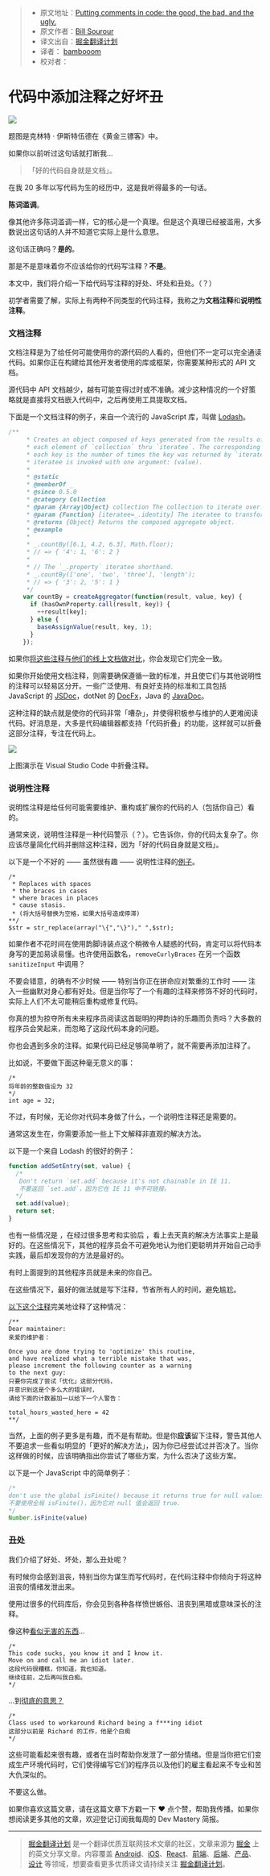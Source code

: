 > * 原文地址：[Putting comments in code: the good, the bad, and the ugly.](https://medium.freecodecamp.com/code-comments-the-good-the-bad-and-the-ugly-be9cc65fbf83)
> * 原文作者：[Bill Sourour](https://medium.freecodecamp.com/@BillSourour?source=post_header_lockup)
> * 译文出自：[掘金翻译计划](https://github.com/xitu/gold-miner)
> * 译者： [bambooom](https://github.com/bambooom)
> * 校对者：

# 代码中添加注释之好坏丑

![](https://cdn-images-1.medium.com/max/1000/1*ddM-OL7PF36NZ6QYCa95bQ.jpeg) 

题图是克林特 · 伊斯特伍德在《黄金三镖客》中。


如果你以前听过这句话就打断我...

> 「好的代码自身就是文档」。

在我 20 多年以写代码为生的经历中，这是我听得最多的一句话。

**陈词滥调**。

像其他许多陈词滥调一样，它的核心是一个真理。但是这个真理已经被滥用，大多数说出这句话的人并不知道它实际上是什么意思。

这句话正确吗？**是的**。

那是不是意味着你不应该给你的代码写注释？**不是**。

本文中，我们将介绍一下给代码写注释的好处、坏处和丑处。（？）

初学者需要了解，实际上有两种不同类型的代码注释，我称之为**文档注释**和**说明性注释**。

### 文档注释 ###

文档注释是为了给任何可能使用你的源代码的人看的，但他们不一定可以完全通读代码。如果你正在构建给其他开发者使用的库或框架，你需要某种形式的 API 文档。

源代码中 API 文档越少，越有可能变得过时或不准确。减少这种情况的一个好策略就是直接将文档嵌入代码中，之后再使用工具提取文档。

下面是一个文档注释的例子，来自一个流行的 JavaScript 库，叫做 [Lodash](https://lodash.com)。

```javascript
/**
     * Creates an object composed of keys generated from the results of running
     * each element of `collection` thru `iteratee`. The corresponding value of
     * each key is the number of times the key was returned by `iteratee`. The
     * iteratee is invoked with one argument: (value).
     *
     * @static
     * @memberOf _
     * @since 0.5.0
     * @category Collection
     * @param {Array|Object} collection The collection to iterate over.
     * @param {Function} [iteratee=_.identity] The iteratee to transform keys.
     * @returns {Object} Returns the composed aggregate object.
     * @example
     *
     * _.countBy([6.1, 4.2, 6.3], Math.floor);
     * // => { '4': 1, '6': 2 }
     *
     * // The `_.property` iteratee shorthand.
     * _.countBy(['one', 'two', 'three'], 'length');
     * // => { '3': 2, '5': 1 }
     */
    var countBy = createAggregator(function(result, value, key) {
      if (hasOwnProperty.call(result, key)) {
        ++result[key];
      } else {
        baseAssignValue(result, key, 1);
      }
    });
```

如果你[将这些注释与他们的线上文档做对比](https://lodash.com/docs/#countBy)，你会发现它们完全一致。

如果你开始使用文档注释，则需要确保遵循一致的标准，并且使它们与其他说明性的注释可以轻易区分开。一些广泛使用、有良好支持的标准和工具包括 JavaScript 的 [JSDoc](http://usejsdoc.org)，dotNet 的 [DocFx](https://github.com/dotnet/docfx)，Java 的 [JavaDoc](http://www.oracle.com/technetwork/java/javase/documentation/index-jsp-135444.html)。

这种注释的缺点就是使你的代码非常「嘈杂」，并使得积极参与维护的人更难阅读代码。好消息是，大多是代码编辑器都支持「代码折叠」的功能，这样就可以折叠这部分注释，专注在代码上。

![](https://cdn-images-1.medium.com/max/800/1*o9d-IZKFtlHf4ycY_n4H2Q.gif) 

上图演示在 Visual Studio Code 中折叠注释。

### 说明性注释 ###

说明性注释是给任何可能需要维护、重构或扩展你的代码的人（包括你自己）看的。

通常来说，说明性注释是一种代码警示（？）。它告诉你，你的代码太复杂了。你应该尽量简化代码并删除这种注释，因为「好的代码自身就是文档」。

以下是一个不好的 —— 虽然很有趣 —— 说明性注释的[例子](http://stackoverflow.com/a/766363)。

```
/* 
 * Replaces with spaces 
 * the braces in cases 
 * where braces in places 
 * cause stasis.
 * (将大括号替换为空格，如果大括号造成停滞)
**/ 
$str = str_replace(array("\{","\}")," ",$str);
```

如果作者不花时间在使用韵脚诗装点这个稍微令人疑惑的代码，肯定可以将代码本身写的更加易读易懂。也许使用函数名，`removeCurlyBraces` 在另一个函数 `sanitizeInput` 中调用？

不要会错意，的确有不少时候 —— 特别当你正在拼命应对繁重的工作时 —— 注入一些幽默对身心都有好处。但是当你写了一个有趣的注释来修饰不好的代码时，实际上人们不太可能稍后重构或修复代码。

你真的想为掠夺所有未来程序员阅读这首聪明的押韵诗的乐趣而负责吗？大多数的程序员会笑起来，而忽略了这段代码本身的问题。

你也会遇到多余的注释。如果代码已经足够简单明了，就不需要再添加注释了。

比如说，不要做下面这种毫无意义的事：

```
/*
将年龄的整数值设为 32
*/
int age = 32;
```

不过，有时候，无论你对代码本身做了什么，一个说明性注释还是需要的。

通常这发生在，你需要添加一些上下文解释非直观的解决方法。

以下是一个来自 Lodash 的很好的例子：

```javascript
function addSetEntry(set, value) {   
  /* 
   Don't return `set.add` because it's not chainable in IE 11.
   不要返回 `set.add`，因为它在 IE 11 中不可链接。
  */  
  set.add(value);    
  return set;  
}
```

也有一些情况是 ，在经过很多思考和实验后 ，看上去天真的解决方法事实上是最好的。在这些情况下，其他的程序员会不可避免地认为他们更聪明并开始自己动手实践，最后却发现你的方法是最好的。

有时上面提到的其他程序员就是未来的你自己。

在这些情况下，最好的做法就是写下注释，节省所有人的时间，避免尴尬。

[以下这个注释](http://stackoverflow.com/a/482129)完美地诠释了这种情况：

```
/**
Dear maintainer:
亲爱的维护者：

Once you are done trying to 'optimize' this routine,
and have realized what a terrible mistake that was,
please increment the following counter as a warning
to the next guy:
只要你完成了尝试「优化」这部分代码，
并意识到这是个多么大的错误时，
请给下面的计数器加一以给下一个人警告：

total_hours_wasted_here = 42
**/
```

当然，上面的例子更多是有趣，而不是有帮助。但是你**应该**留下注释，警告其他人不要追求一些看似明显的「更好的解决方法」，因为你已经尝试过并否决了。当你这样做的时候，应该明确指出你尝试了哪些方案，为什么否决了这些方案。

以下是一个 JavaScript 中的简单例子：

```javascript
/* 
don't use the global isFinite() because it returns true for null values
不要使用全局 isFinite()，因为它对 null 值会返回 true.
*/
Number.isFinite(value)
```

### 丑处 ###

我们介绍了好处、坏处，那么丑处呢？

有时候你会感到沮丧，特别当你为谋生而写代码时，在代码注释中你倾向于将这种沮丧的情绪发泄出来。

使用过很多的代码库后，你会见到各种各样愤世嫉俗、沮丧到黑暗或意味深长的注释。

像这种[看似无害的东西](http://stackoverflow.com/a/185550)...

```
/*
This code sucks, you know it and I know it.  
Move on and call me an idiot later.
这段代码很糟糕，你知道，我也知道。
继续往前，之后再叫我白痴。
*/
```

...到[彻底的意思？](http://stackoverflow.com/a/184673)

```
/* 
Class used to workaround Richard being a f***ing idiot
这部分以前是 Richard 的工作，他是个白痴
*/
```

这些可能看起来很有趣，或者在当时帮助你发泄了一部分情绪。但是当你把它们变成生产环境代码时，它们使得编写它们的程序员以及他们的雇主看起来不专业和苦大仇深似的。

不要这么做。


如果你喜欢这篇文章，请在这篇文章下方戳一下 ❤ 点个赞，帮助我传播。如果你想阅读更多其他的文章，欢迎登记订阅我每周的 Dev Mastery 简报。

---

> [掘金翻译计划](https://github.com/xitu/gold-miner) 是一个翻译优质互联网技术文章的社区，文章来源为 [掘金](https://juejin.im) 上的英文分享文章。内容覆盖 [Android](https://github.com/xitu/gold-miner#android)、[iOS](https://github.com/xitu/gold-miner#ios)、[React](https://github.com/xitu/gold-miner#react)、[前端](https://github.com/xitu/gold-miner#前端)、[后端](https://github.com/xitu/gold-miner#后端)、[产品](https://github.com/xitu/gold-miner#产品)、[设计](https://github.com/xitu/gold-miner#设计) 等领域，想要查看更多优质译文请持续关注 [掘金翻译计划](https://github.com/xitu/gold-miner)。
